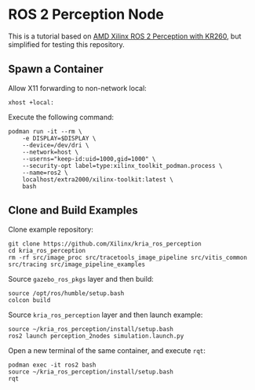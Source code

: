 # ROS 2 Perception Node

This is a tutorial based on [AMD Xilinx ROS 2 Perception with KR260](https://xilinx.github.io/kria-apps-docs/kr260/build/html/docs/ros2_perception_node/docs/app_deployment.html), but simplified for testing this repository.


## Spawn a Container

Allow X11 forwarding to non-network local:
```
xhost +local:
```

Execute the following command:
```
podman run -it --rm \
    -e DISPLAY=$DISPLAY \
    --device=/dev/dri \
    --network=host \
    --userns="keep-id:uid=1000,gid=1000" \
    --security-opt label=type:xilinx_toolkit_podman.process \
    --name=ros2 \
    localhost/extra2000/xilinx-toolkit:latest \
    bash
```


## Clone and Build Examples

Clone example repository:
```
git clone https://github.com/Xilinx/kria_ros_perception
cd kria_ros_perception
rm -rf src/image_proc src/tracetools_image_pipeline src/vitis_common src/tracing src/image_pipeline_examples
```

Source `gazebo_ros_pkgs` layer and then build:
```
source /opt/ros/humble/setup.bash
colcon build
```

Source `kria_ros_perception` layer and then launch example:
```
source ~/kria_ros_perception/install/setup.bash
ros2 launch perception_2nodes simulation.launch.py
```

Open a new terminal of the same container, and execute `rqt`:
```
podman exec -it ros2 bash
source ~/kria_ros_perception/install/setup.bash
rqt
```
